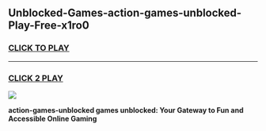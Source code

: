 
## Unblocked-Games-action-games-unblocked-Play-Free-x1ro0
<h3>
<a href="https://premium76.site?title=action-games-unblocked&ref=18A">CLICK TO PLAY</a></h3>
<hr>

<h3>
<a href="https://premium76.site?title=action-games-unblocked&ref=18A">CLICK 2 PLAY</a>
  
</h3>

<a href="https://premium76.site?title=action-games-unblocked&ref=18A"><img src="https://clearcache.store/games.png"></a>


**action-games-unblocked games unblocked: Your Gateway to Fun and Accessible Online Gaming**
